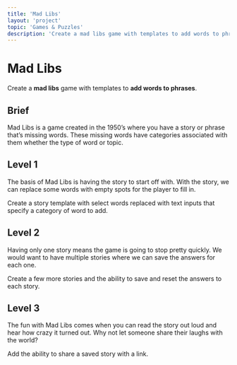 ```yaml
---
title: 'Mad Libs'
layout: 'project'
topic: 'Games & Puzzles'
description: 'Create a mad libs game with templates to add words to phrases.'
---
```



# Mad Libs

Create a <strong className="color-blue">mad libs</strong> game with templates to <strong className="color-purple">add words to phrases</strong>.

## Brief

Mad Libs is a game created in the 1950’s where you have a story or phrase that’s missing words. These missing words have categories associated with them whether the type of word or topic.

## Level 1

The basis of Mad Libs is having the story to start off with. With the story, we can replace some words with empty spots for the player to fill in.

Create a story template with select words replaced with text inputs that specify a category of word to add.

## Level 2

Having only one story means the game is going to stop pretty quickly. We would want to have multiple stories where we can save the answers for each one.

Create a few more stories and the ability to save and reset the answers to each story.

## Level 3

The fun with Mad Libs comes when you can read the story out loud and hear how crazy it turned out. Why not let someone share their laughs with the world?

Add the ability to share a saved story with a link.


